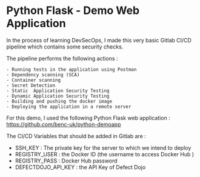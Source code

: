 # Python Flask - Demo Web Application 

In the process of learning DevSecOps, I made this very basic Gitlab CI/CD pipeline which contains some security checks.

The pipeline performs the following actions : 
  
    - Running tests in the application using Postman
    - Dependency scanning (SCA)
    - Container scanning 
    - Secret Detection
    - Static  Application Security Testing
    - Dynamic Application Security Testing
    - Building and pushing the docker image
    - Deploying the application in a remote server


For this demo, I used the following Python Flask web application : https://github.com/benc-uk/python-demoapp

The CI/CD Variables that should be added in Gitlab are :
- SSH_KEY :                   The private key for the server to which we intend to deploy
- REGISTRY_USER :             the Docker ID (the username to access Docker Hub )
- REGISTRY_PASS :             Docker Hub password
- DEFECTDOJO_API_KEY :        the API Key of Defect Dojo  


